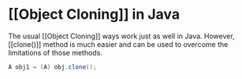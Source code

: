 # [[Object Cloning]] in Java

The usual [[Object Cloning]] ways work just as well in Java. However, [[clone()]] method is much easier and can be used to overcome the limitations of those methods.

```java
A obj1 = (A) obj.clone();
```
